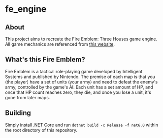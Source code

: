 # fe_engine

## About
This project aims to recreate the Fire Emblem: Three Houses game engine. All game mechanics are referenced from [this website](https://fe3h.com/).

## What's this Fire Emblem?
Fire Emblem is a tactical role-playing game developed by Intelligent Systems and published by Nintendo. The premise of each map is that you (the player) have a set of units (your army) and need to defeat the enemy's army, controlled by the game's AI. Each unit has a set amount of HP, and once that HP count reaches zero, they die, and once you lose a unit, it's gone from later maps.

## Building
Simply install [.NET Core](https://dotnet.microsoft.com/download) and run `dotnet build -c Release -f net6.0` within the root directory of this repository.
